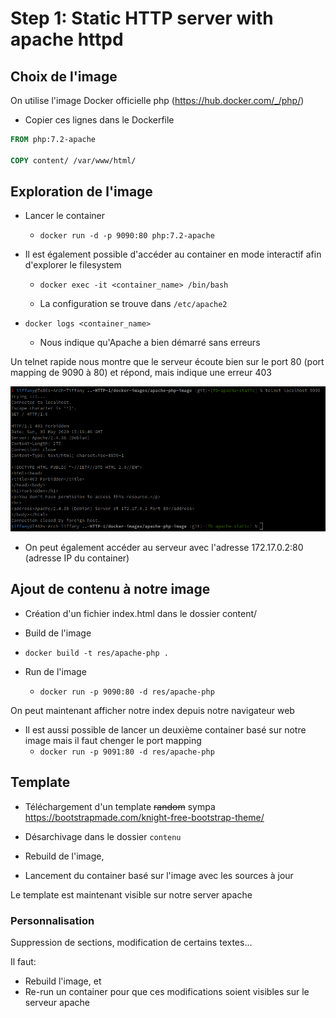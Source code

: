# Step 1: Static HTTP server with apache httpd

## Choix de l'image

On utilise l'image Docker officielle php (https://hub.docker.com/_/php/)

- Copier ces lignes dans le Dockerfile

```dockerfile
FROM php:7.2-apache

COPY content/ /var/www/html/
```

## Exploration de l'image

- Lancer le container
  - `docker run -d -p 9090:80 php:7.2-apache`

- Il est également possible d'accéder au container en mode interactif afin d'explorer le filesystem

  - `docker exec -it <container_name> /bin/bash` 

  - La configuration se trouve dans `/etc/apache2`

- `docker logs <container_name>` 
  - Nous indique qu'Apache a bien démarré sans erreurs

Un telnet rapide nous montre que le serveur écoute bien sur le port 80 (port mapping de 9090 à 80) et répond, mais indique une erreur 403

![](images/telnet403.png)

- On peut également accéder au serveur avec l'adresse 172.17.0.2:80 (adresse IP du container)

## Ajout de contenu à notre image

- Création d'un fichier index.html dans le dossier content/

- Build de l'image
  
- `docker build -t res/apache-php .`
  
- Run de l'image
  - `docker run -p 9090:80 -d res/apache-php`

    

On peut maintenant afficher notre index depuis notre navigateur web

- Il est aussi possible de lancer un deuxième container basé sur notre image mais il faut chenger le port mapping
  - `docker run -p 9091:80 -d res/apache-php`

## Template

- Téléchargement d'un template ~~random~~ sympa https://bootstrapmade.com/knight-free-bootstrap-theme/

- Désarchivage dans le dossier `contenu`
- Rebuild de l'image, 
- Lancement du container basé sur l'image avec les sources à jour

Le template est maintenant visible sur notre server apache

### Personnalisation

Suppression de sections, modification de certains textes...

Il faut: 

- Rebuild l'image, et 
- Re-run un container pour que ces modifications soient visibles sur le serveur apache

